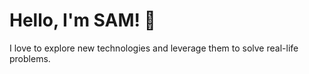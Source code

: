 # Hello, I'm SAM! 👋

I love to explore new technologies and leverage them to solve real-life problems.
